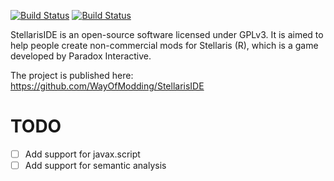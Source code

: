 [![Build Status](https://travis-ci.org/WayOfModding/StellarisIDE.svg?branch=master)](https://travis-ci.org/WayOfModding/StellarisIDE) [![Build Status](https://travis-ci.org/WayOfModding/StellarisIDE.svg?branch=dev)](https://travis-ci.org/WayOfModding/StellarisIDE)

StellarisIDE is an open-source software licensed under GPLv3.
It is aimed to help people create non-commercial mods for
Stellaris (R), which is a game developed by Paradox Interactive.

The project is published here:
https://github.com/WayOfModding/StellarisIDE

# TODO

- [ ] Add support for javax.script
- [ ] Add support for semantic analysis